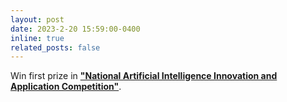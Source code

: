 ```yaml
---
layout: post
date: 2023-2-20 15:59:00-0400
inline: true
related_posts: false
---
```


Win first prize in [**"National Artificial Intelligence Innovation and Application Competition"**](http://www.aiinnovation.com.cn/#/).
